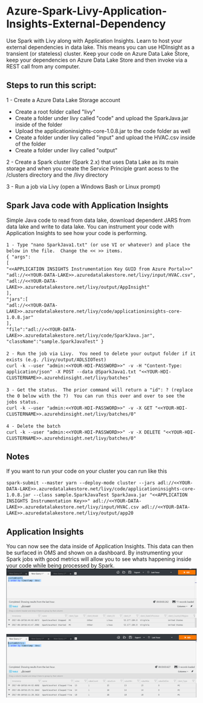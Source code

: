 # Azure-Spark-Livy-Application-Insights-External-Dependency
Use Spark with Livy along with Application Insights.  Learn to host your external dependencies in data lake.  This means you can use HDInsight as a transient (or stateless) cluster.  Keep your code on Azure Data Lake Store, keep your dependencies on Azure Data Lake Store and then invoke via a REST call from any computer.

## Steps to run this script:
1 - Create a Azure Data Lake Storage account
- Create a root folder called "livy"
- Create a folder under livy called "code" and upload the SparkJava.jar inside of the folder
- Upload the applicationinsights-core-1.0.8.jar to the code folder as well 
- Create a folder under livy called "input" and upload the HVAC.csv inside of the folder
- Create a folder under livy called "output"

2 - Create a Spark cluster (Spark 2.x) that uses Data Lake as its main storage and when you create the Service Principle grant acess to the /clusters directory and the /livy directory

3 - Run a job via Livy (open a Windows Bash or Linux prompt)

## Spark Java code with Application Insights
Simple Java code to read from data lake, download dependent JARS from data lake and write to data lake.  You can instrument your code with Application Insights to see how your code is performing.

    1 - Type "nano SparkJava1.txt" (or use VI or whatever) and place the below in the file.  Change the << >> items.
    { "args":
    [
    "<<APPLICATION INSIGHTS Instrumentation Key GUID from Azure Portal>>"
    "adl://<<YOUR-DATA-LAKE>>.azuredatalakestore.net/livy/input/HVAC.csv",
    "adl://<<YOUR-DATA-LAKE>>.azuredatalakestore.net/livy/output/AppInsight"
    ],
    "jars":[
    "adl://<<YOUR-DATA-LAKE>>.azuredatalakestore.net/livy/code/applicationinsights-core-1.0.8.jar"
    ],
    "file":"adl://<<YOUR-DATA-LAKE>>.azuredatalakestore.net/livy/code/SparkJava.jar",
    "className":"sample.SparkJavaTest" }

    2 - Run the job via Livy.  You need to delete your output folder if it exists (e.g. /livy/output/ADLSIOTest)
    curl -k --user "admin:<<YOUR-HDI-PASSWORD>>" -v -H "Content-Type: application/json" -X POST --data @SparkJava1.txt "<<YOUR-HDI-CLUSTERNAME>>.azurehdinsight.net/livy/batches"

    3 - Get the status.  The prior command will return a "id": ? (replace the 0 below with the ?)  You can run this over and over to see the jobs status.
    curl -k --user "admin:<<YOUR-HDI-PASSWORD>>" -v -X GET "<<YOUR-HDI-CLUSTERNAME>>.azurehdinsight.net/livy/batches/0"

    4 - Delete the batch
    curl -k --user "admin:<<YOUR-HDI-PASSWORD>>" -v -X DELETE "<<YOUR-HDI-CLUSTERNAME>>.azurehdinsight.net/livy/batches/0"

## Notes
If you want to run your code on your cluster you can run like this

    spark-submit --master yarn --deploy-mode cluster --jars adl://<<YOUR-DATA-LAKE>>.azuredatalakestore.net/livy/code/applicationinsights-core-1.0.8.jar --class sample.SparkJavaTest SparkJava.jar "<<APPLICATION INSIGHTS Instrumentation Key>>" adl://<<YOUR-DATA-LAKE>>.azuredatalakestore.net/livy/input/HVAC.csv adl://<<YOUR-DATA-LAKE>>.azuredatalakestore.net/livy/output/app20
    
    
## Application Insights
You can now see the data inside of Application Insights.  This data can then be surfaced in OMS and shown on a dashboard.  By instrumenting your Spark jobs with good metrics will allow you to see whats happening inside your code while being processed by Spark. 
![alt tag](https://raw.githubusercontent.com/AdamPaternostro/Azure-Spark-Livy-Application-Insights-External-Dependency/master/CustomEvents.png)

![alt tag](https://raw.githubusercontent.com/AdamPaternostro/Azure-Spark-Livy-Application-Insights-External-Dependency/master/CustomMetrics.png)
